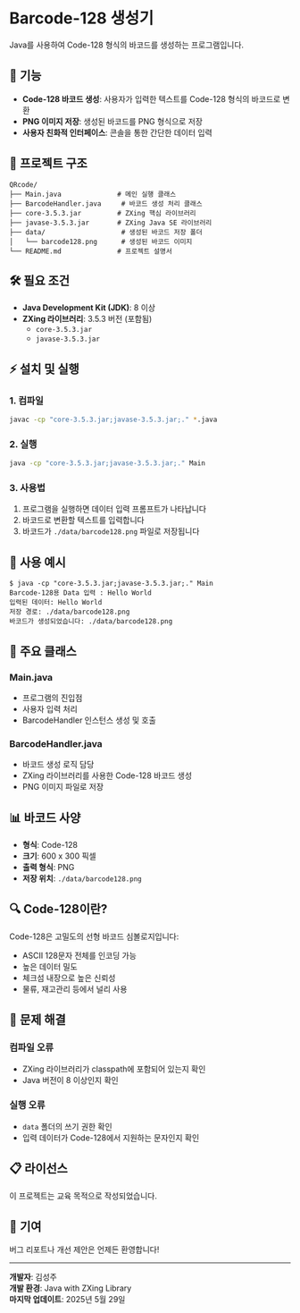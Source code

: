 # Barcode-128 생성기

Java를 사용하여 Code-128 형식의 바코드를 생성하는 프로그램입니다.

## 🚀 기능

- **Code-128 바코드 생성**: 사용자가 입력한 텍스트를 Code-128 형식의 바코드로 변환
- **PNG 이미지 저장**: 생성된 바코드를 PNG 형식으로 저장
- **사용자 친화적 인터페이스**: 콘솔을 통한 간단한 데이터 입력

## 📁 프로젝트 구조

```
QRcode/
├── Main.java              # 메인 실행 클래스
├── BarcodeHandler.java     # 바코드 생성 처리 클래스
├── core-3.5.3.jar         # ZXing 핵심 라이브러리
├── javase-3.5.3.jar       # ZXing Java SE 라이브러리
├── data/                   # 생성된 바코드 저장 폴더
│   └── barcode128.png      # 생성된 바코드 이미지
└── README.md              # 프로젝트 설명서
```

## 🛠️ 필요 조건

- **Java Development Kit (JDK)**: 8 이상
- **ZXing 라이브러리**: 3.5.3 버전 (포함됨)
  - `core-3.5.3.jar`
  - `javase-3.5.3.jar`

## ⚡ 설치 및 실행

### 1. 컴파일

```bash
javac -cp "core-3.5.3.jar;javase-3.5.3.jar;." *.java
```

### 2. 실행

```bash
java -cp "core-3.5.3.jar;javase-3.5.3.jar;." Main
```

### 3. 사용법

1. 프로그램을 실행하면 데이터 입력 프롬프트가 나타납니다
2. 바코드로 변환할 텍스트를 입력합니다
3. 바코드가 `./data/barcode128.png` 파일로 저장됩니다

## 📝 사용 예시

```
$ java -cp "core-3.5.3.jar;javase-3.5.3.jar;." Main
Barcode-128용 Data 입력 : Hello World
입력된 데이터: Hello World
저장 경로: ./data/barcode128.png
바코드가 생성되었습니다: ./data/barcode128.png
```

## 🔧 주요 클래스

### Main.java
- 프로그램의 진입점
- 사용자 입력 처리
- BarcodeHandler 인스턴스 생성 및 호출

### BarcodeHandler.java
- 바코드 생성 로직 담당
- ZXing 라이브러리를 사용한 Code-128 바코드 생성
- PNG 이미지 파일로 저장

## 📊 바코드 사양

- **형식**: Code-128
- **크기**: 600 x 300 픽셀
- **출력 형식**: PNG
- **저장 위치**: `./data/barcode128.png`

## 🔍 Code-128이란?

Code-128은 고밀도의 선형 바코드 심볼로지입니다:
- ASCII 128문자 전체를 인코딩 가능
- 높은 데이터 밀도
- 체크섬 내장으로 높은 신뢰성
- 물류, 재고관리 등에서 널리 사용

## 🐛 문제 해결

### 컴파일 오류
- ZXing 라이브러리가 classpath에 포함되어 있는지 확인
- Java 버전이 8 이상인지 확인

### 실행 오류
- `data` 폴더의 쓰기 권한 확인
- 입력 데이터가 Code-128에서 지원하는 문자인지 확인

## 📋 라이선스

이 프로젝트는 교육 목적으로 작성되었습니다.

## 🤝 기여

버그 리포트나 개선 제안은 언제든 환영합니다!

---

**개발자**: 김성주  
**개발 환경**: Java with ZXing Library  
**마지막 업데이트**: 2025년 5월 29일
